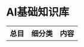 AI基础知识库
===
<table style="width: 100%">
<tr style="font-weight: bold;font-size: larger">
<th>总目</th>
<th>细分类</th>
<th>内容</th>
</tr>
</table>